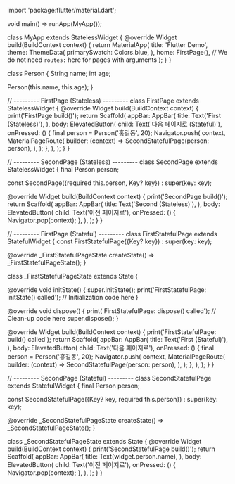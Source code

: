 import 'package:flutter/material.dart';

void main() => runApp(MyApp());

class MyApp extends StatelessWidget {
  @override
  Widget build(BuildContext context) {
    return MaterialApp(
      title: 'Flutter Demo',
      theme: ThemeData(
        primarySwatch: Colors.blue,
      ),
      home: FirstPage(),
      // We do not need `routes:` here for pages with arguments
    );
  }
}

class Person {
  String name;
  int age;

  Person(this.name, this.age);
}

// --------- FirstPage (Stateless) ---------
class FirstPage extends StatelessWidget {
  @override
  Widget build(BuildContext context) {
    print('FirstPage build()');
    return Scaffold(
      appBar: AppBar(
        title: Text('First (Stateless)'),
      ),
      body: ElevatedButton(
        child: Text('다음 페이지로 (Stateful)'),
        onPressed: () {
          final person = Person('홍길동', 20);
          Navigator.push(
            context,
            MaterialPageRoute(
              builder: (context) => SecondStatefulPage(person: person),
            ),
          );
        },
      ),
    );
  }
}

// --------- SecondPage (Stateless) ---------
class SecondPage extends StatelessWidget {
  final Person person;

  const SecondPage({required this.person, Key? key}) : super(key: key);

  @override
  Widget build(BuildContext context) {
    print('SecondPage build()');
    return Scaffold(
      appBar: AppBar(
        title: Text('Second (Stateless)'),
      ),
      body: ElevatedButton(
        child: Text('이전 페이지로'),
        onPressed: () {
          Navigator.pop(context);
        },
      ),
    );
  }
}

// --------- FirstPage (Stateful) ---------
class FirstStatefulPage extends StatefulWidget {
  const FirstStatefulPage({Key? key}) : super(key: key);

  @override
  _FirstStatefulPageState createState() => _FirstStatefulPageState();
}

class _FirstStatefulPageState extends State<FirstStatefulPage> {

  @override
  void initState() {
    super.initState();
    print('FirstStatefulPage: initState() called');
    // Initialization code here
  }

  @override
  void dispose() {
    print('FirstStatefulPage: dispose() called');
    // Clean-up code here
    super.dispose();
  }

  @override
  Widget build(BuildContext context) {
    print('FirstStatefulPage: build() called');
    return Scaffold(
      appBar: AppBar(
        title: Text('First (Stateful)'),
      ),
      body: ElevatedButton(
        child: Text('다음 페이지로'),
        onPressed: () {
          final person = Person('홍길동', 20);
          Navigator.push(
            context,
            MaterialPageRoute(
              builder: (context) => SecondStatefulPage(person: person),
            ),
          );
        },
      ),
    );
  }
}


// --------- SecondPage (Stateful) ---------
class SecondStatefulPage extends StatefulWidget {
  final Person person;

  const SecondStatefulPage({Key? key, required this.person}) : super(key: key);

  @override
  _SecondStatefulPageState createState() => _SecondStatefulPageState();
}

class _SecondStatefulPageState extends State<SecondStatefulPage> {
  @override
  Widget build(BuildContext context) {
    print('SecondStatefulPage build()');
    return Scaffold(
      appBar: AppBar(
        title: Text(widget.person.name),
      ),
      body: ElevatedButton(
        child: Text('이전 페이지로'),
        onPressed: () {
          Navigator.pop(context);
        },
      ),
    );
  }
}
